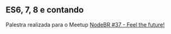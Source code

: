 ## ES6, 7, 8 e contando

Palestra realizada para o Meetup [NodeBR #37 - Feel the future!](https://www.meetup.com/nodebr/events/249191326/)
